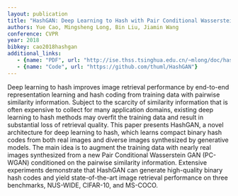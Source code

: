 ```yaml
---
layout: publication
title: "HashGAN: Deep Learning to Hash with Pair Conditional Wasserstein GAN"
authors: Yue Cao, Mingsheng Long, Bin Liu, Jiamin Wang
conference: CVPR
year: 2018
bibkey: cao2018hashgan
additional_links:
   - {name: "PDF", url: "http://ise.thss.tsinghua.edu.cn/~mlong/doc/hashgan-cvpr18.pdf"}
   - {name: "Code", url: "https://github.com/thuml/HashGAN"}  
---
```

Deep learning to hash improves image retrieval performance by end-to-end representation learning and hash coding from training data with pairwise similarity information.
Subject to the scarcity of similarity information that is often
expensive to collect for many application domains, existing
deep learning to hash methods may overfit the training data
and result in substantial loss of retrieval quality. This paper
presents HashGAN, a novel architecture for deep learning
to hash, which learns compact binary hash codes from both
real images and diverse images synthesized by generative
models. The main idea is to augment the training data with
nearly real images synthesized from a new Pair Conditional
Wasserstein GAN (PC-WGAN) conditioned on the pairwise
similarity information. Extensive experiments demonstrate
that HashGAN can generate high-quality binary hash codes
and yield state-of-the-art image retrieval performance on
three benchmarks, NUS-WIDE, CIFAR-10, and MS-COCO.

